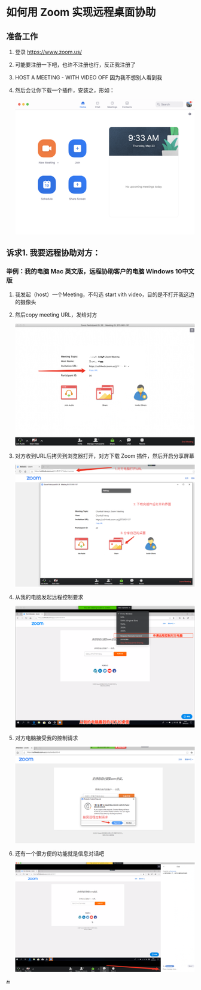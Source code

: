 # 如何用 Zoom 实现远程桌面协助



## 准备工作

1. 登录 https://www.zoom.us/

2. 可能要注册一下吧，也许不注册也行，反正我注册了

3. HOST A MEETING - WITH VIDEO OFF 因为我不想别人看到我

4. 然后会让你下载一个插件，安装之，形如：

   ![image-20190523093337897](media/zoom/image-20190523093337897.png)



##  诉求1. 我要远程协助对方：

### 举例：我的电脑 Mac 英文版，远程协助客户的电脑 Windows 10中文版

1. 我发起（host）一个Meeting，不勾选 start vith video，目的是不打开我这边的摄像头

2. 然后copy meeting URL，发给对方

   ![image-20190523093834310](media/zoom/image-20190523093834310.png)

3. 对方收到URL后拷贝到浏览器打开，对方下载 Zoom 插件，然后开启分享屏幕

   ![image-20190523094256839](media/zoom/image-20190523094256839.png)

4. 从我的电脑发起远程控制要求

   ![Screen_Shot_2019-05-23_at_9_46_21_AM](media/zoom/Screen_Shot_2019-05-23_at_9_46_21_AM.png)

5. 对方电脑接受我的控制请求

   ![image-20190523095258750](media/zoom/image-20190523095258750.png)

6. 还有一个很方便的功能就是信息对话吧

   ![image-20190523095534538](media/zoom/image-20190523095534538.png)

   

🔚

